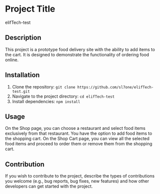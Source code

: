 # Project Title

elifTech-test

## Description

This project is a prototype food delivery site with the ability to add items to
the cart. It is designed to demonstrate the functionality of ordering food
online.

## Installation

1. Clone the repository: `git clone https://github.com/sl7one/elifTech-test.git`
2. Navigate to the project directory: `cd elifTech-test`
3. Install dependencies: `npm install`

## Usage

On the Shop page, you can choose a restaurant and select food items exclusively
from that restaurant. You have the option to add food items to the shopping
cart. On the Shop Cart page, you can view all the selected food items and
proceed to order them or remove them from the shopping cart.

## Contribution

If you wish to contribute to the project, describe the types of contributions
you welcome (e.g., bug reports, bug fixes, new features) and how other
developers can get started with the project.
